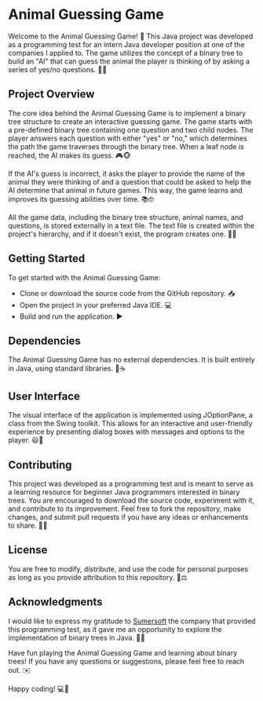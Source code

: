 
<h1>Animal Guessing Game</h1>

Welcome to the Animal Guessing Game! 🐾 This Java project was developed as a programming test for an intern Java developer position at one of the companies I applied to. The game utilizes the concept of a binary tree to build an "AI" that can guess the animal the player is thinking of by asking a series of yes/no questions. 🌳🤔

<h2>Project Overview</h2>

The core idea behind the Animal Guessing Game is to implement a binary tree structure to create an interactive guessing game. The game starts with a pre-defined binary tree containing one question and two child nodes. The player answers each question with either "yes" or "no," which determines the path the game traverses through the binary tree. When a leaf node is reached, the AI makes its guess. 🎮🐵

If the AI's guess is incorrect, it asks the player to provide the name of the animal they were thinking of and a question that could be asked to help the AI determine that animal in future games. This way, the game learns and improves its guessing abilities over time. 📚🤓


All the game data, including the binary tree structure, animal names, and questions, is stored externally in a text file. The text file is created within the project's hierarchy, and if it doesn't exist, the program creates one. 📁📝

<h2>Getting Started</h2>

To get started with the Animal Guessing Game:

 - Clone or download the source code from the GitHub repository. 📥
 - Open the project in your preferred Java IDE. 💻
 - Build and run the application. ▶️

<h2>Dependencies</h2>
The Animal Guessing Game has no external dependencies. It is built entirely in Java, using standard libraries. 🚀☕

<h2>User Interface</h2>
The visual interface of the application is implemented using JOptionPane, a class from the Swing toolkit. This allows for an interactive and user-friendly experience by presenting dialog boxes with messages and options to the player. 😃📲

<h2>Contributing</h2>
This project was developed as a programming test and is meant to serve as a learning resource for beginner Java programmers interested in binary trees. You are encouraged to download the source code, experiment with it, and contribute to its improvement. Feel free to fork the repository, make changes, and submit pull requests if you have any ideas or enhancements to share. 🌟🤝

<h2>License</h2>

You are free to modify, distribute, and use the code for personal purposes as long as you provide attribution to this repository. 📜⚖️

<h2>Acknowledgments</h2>
I would like to express my gratitude to <a href="http://www.sumersoft.com.br" target="_blank"> Sumersoft</a> the company that provided this programming test, as it gave me an opportunity to explore the implementation of binary trees in Java. 🙏💡

Have fun playing the Animal Guessing Game and learning about binary trees! If you have any questions or suggestions, please feel free to reach out. ✉️

Happy coding! 💻🎉
